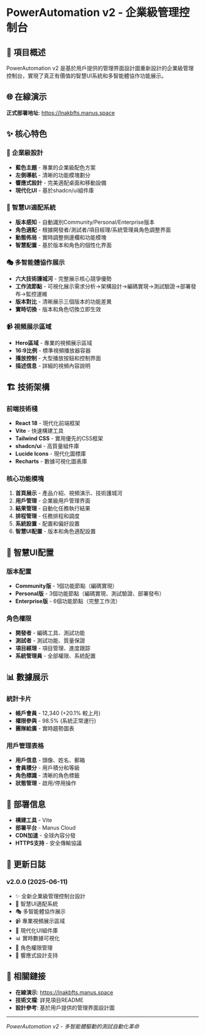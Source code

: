 # PowerAutomation v2 - 企業級管理控制台

## 🎯 項目概述

PowerAutomation v2 是基於用戶提供的管理界面設計圖重新設計的企業級管理控制台，實現了真正有價值的智慧UI系統和多智能體協作功能展示。

## 🌐 在線演示

**正式部署地址**: https://lnakbfts.manus.space

## ✨ 核心特色

### 🎨 企業級設計
- **藍色主題** - 專業的企業級配色方案
- **左側導航** - 清晰的功能模塊劃分
- **響應式設計** - 完美適配桌面和移動設備
- **現代化UI** - 基於shadcn/ui組件庫

### 🧠 智慧UI適配系統
- **版本感知** - 自動識別Community/Personal/Enterprise版本
- **角色適配** - 根據開發者/測試者/項目經理/系統管理員角色調整界面
- **動態佈局** - 實時調整側邊欄和功能模塊
- **智慧配置** - 基於版本和角色的個性化界面

### 🎭 多智能體協作展示
- **六大技術護城河** - 完整展示核心競爭優勢
- **工作流節點** - 可視化展示需求分析→架構設計→編碼實現→測試驗證→部署發布→監控運維
- **版本對比** - 清晰展示三個版本的功能差異
- **實時切換** - 版本和角色切換立即生效

### 📹 視頻展示區域
- **Hero區域** - 專業的視頻展示區域
- **16:9比例** - 標準視頻播放器容器
- **播放控制** - 大型播放按鈕和控制界面
- **描述信息** - 詳細的視頻內容說明

## 🏗️ 技術架構

### 前端技術棧
- **React 18** - 現代化前端框架
- **Vite** - 快速構建工具
- **Tailwind CSS** - 實用優先的CSS框架
- **shadcn/ui** - 高質量組件庫
- **Lucide Icons** - 現代化圖標庫
- **Recharts** - 數據可視化圖表庫

### 核心功能模塊
1. **首頁展示** - 產品介紹、視頻演示、技術護城河
2. **用戶管理** - 企業級用戶管理界面
3. **結果管理** - 自動化任務執行結果
4. **排程管理** - 任務排程和調度
5. **系統設置** - 配置和偏好設置
6. **智慧UI配置** - 版本和角色適配設置

## 🎯 智慧UI配置

### 版本配置
- **Community版** - 1個功能節點（編碼實現）
- **Personal版** - 3個功能節點（編碼實現、測試驗證、部署發布）
- **Enterprise版** - 6個功能節點（完整工作流）

### 角色權限
- **開發者** - 編碼工具、測試功能
- **測試者** - 測試功能、質量保證
- **項目經理** - 項目管理、進度跟踪
- **系統管理員** - 全部權限、系統配置

## 📊 數據展示

### 統計卡片
- **帳戶會員** - 12,340 (+20.1% 較上月)
- **權限參與** - 98.5% (系統正常運行)
- **團隊給廣** - 實時趨勢圖表

### 用戶管理表格
- **用戶信息** - 頭像、姓名、郵箱
- **會員積分** - 用戶積分和等級
- **角色標識** - 清晰的角色標籤
- **狀態管理** - 啟用/停用操作

## 🚀 部署信息

- **構建工具** - Vite
- **部署平台** - Manus Cloud
- **CDN加速** - 全球內容分發
- **HTTPS支持** - 安全傳輸協議

## 📝 更新日誌

### v2.0.0 (2025-06-11)
- ✨ 全新企業級管理控制台設計
- 🧠 智慧UI適配系統
- 🎭 多智能體協作展示
- 📹 專業視頻展示區域
- 🎨 現代化UI組件庫
- 📊 實時數據可視化
- 🔐 角色權限管理
- 📱 響應式設計支持

## 🔗 相關鏈接

- **在線演示**: https://lnakbfts.manus.space
- **技術文檔**: 詳見項目README
- **設計參考**: 基於用戶提供的管理界面設計圖

---

*PowerAutomation v2 - 多智能體驅動的測試自動化革命*

